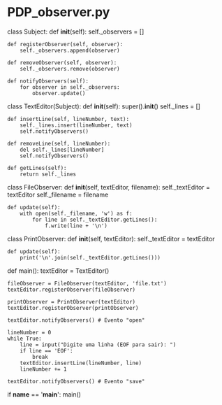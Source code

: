 # PDP_observer.py

class Subject:
    def __init__(self):
        self._observers = []

    def registerObserver(self, observer):
        self._observers.append(observer)

    def removeObserver(self, observer):
        self._observers.remove(observer)

    def notifyObservers(self):
        for observer in self._observers:
            observer.update()

class TextEditor(Subject):
    def __init__(self):
        super().__init__()
        self._lines = []

    def insertLine(self, lineNumber, text):
        self._lines.insert(lineNumber, text)
        self.notifyObservers()

    def removeLine(self, lineNumber):
        del self._lines[lineNumber]
        self.notifyObservers()

    def getLines(self):
        return self._lines

class FileObserver:
    def __init__(self, textEditor, filename):
        self._textEditor = textEditor
        self._filename = filename

    def update(self):
        with open(self._filename, 'w') as f:
            for line in self._textEditor.getLines():
                f.write(line + '\n')

class PrintObserver:
    def __init__(self, textEditor):
        self._textEditor = textEditor

    def update(self):
        print('\n'.join(self._textEditor.getLines()))

def main():
    textEditor = TextEditor()

    fileObserver = FileObserver(textEditor, 'file.txt')
    textEditor.registerObserver(fileObserver)

    printObserver = PrintObserver(textEditor)
    textEditor.registerObserver(printObserver)

    textEditor.notifyObservers() # Evento "open"

    lineNumber = 0
    while True:
        line = input("Digite uma linha (EOF para sair): ")
        if line == 'EOF':
            break
        textEditor.insertLine(lineNumber, line)
        lineNumber += 1

    textEditor.notifyObservers() # Evento "save"

if __name__ == '__main__':
    main()
